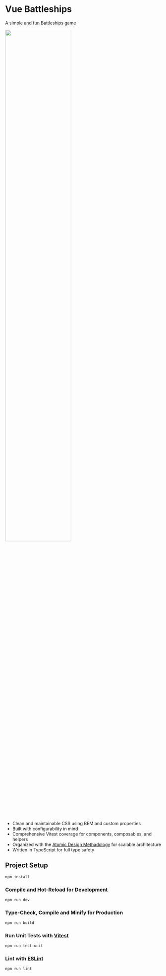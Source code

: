 # Vue Battleships

A simple and fun Battleships game

<img src="https://github.com/rndware/todos-nuxt/blob/master/media/battleships-screenshot.png" width="65%" />

- Clean and maintainable CSS using BEM and custom properties
- Built with configurability in mind
- Comprehensive Vitest coverage for components, composables, and helpers
- Organized with the [Atomic Design Methadology](https://atomicdesign.bradfrost.com/chapter-2/) for scalable architecture
- Written in TypeScript for full type safety

## Project Setup

```sh
npm install
```

### Compile and Hot-Reload for Development

```sh
npm run dev
```

### Type-Check, Compile and Minify for Production

```sh
npm run build
```

### Run Unit Tests with [Vitest](https://vitest.dev/)

```sh
npm run test:unit
```

### Lint with [ESLint](https://eslint.org/)

```sh
npm run lint
```
